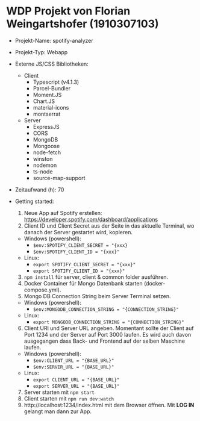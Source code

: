 # WDP Projekt von Florian Weingartshofer (1910307103)
<!--# WDP Projekt von Wenzelhuemer Andreas (1910307106)-->

* Projekt-Name: spotify-analyzer
* Projekt-Typ: Webapp
* Externe JS/CSS Bibliotheken: 
  * Client
    * Typescript (v4.1.3)
    * Parcel-Bundler
    * Moment.JS
    * Chart.JS
    * material-icons
    * montserrat
  * Server
    * ExpressJS
    * CORS
    * MongoDB
    * Mongoose
    * node-fetch
    * winston
    * nodemon
    * ts-node
    * source-map-support
* Zeitaufwand (h): 70
* Getting started:
  1. Neue App auf Spotify erstellen: https://developer.spotify.com/dashboard/applications
  2. Client ID und Client Secret aus der Seite in das aktuelle Terminal, wo danach der Server gestartet wird, kopieren.
    * Windows (powershell):
      * ```$env:SPOTIFY_CLIENT_SECRET = "{xxx}```
      * ```$env:SPOTIFY_CLIENT_ID = "{xxx}"```
    * Linux:
      * ```export SPOTIFY_CLIENT_SECRET = "{xxx}"```
      * ```export SPOTIFY_CLIENT_ID = "{xxx}"```

  3. ```npm install``` für server, client & common folder ausführen.
  4. Docker Container für Mongo Datenbank starten (docker-compose.yml).
  5. Mongo DB Connection String beim Server Terminal setzen.
    * Windows (powershell):
      * ```$env:MONGODB_CONNECTION_STRING = "{CONNECTION_STRING}"```
    * Linux:
      * ```export MONGODB_CONNECTION_STRING = "{CONNECTION_STRING}"```
  6. Client URl und Server URL angeben. Momentant sollte der Client auf Port 1234 und der Server auf Port 3000 laufen. Es wird auch davon ausgegangen dass Back- und Frontend auf der selben Maschine laufen.
    * Windows (powershell):
      * ```$env:CLIENT_URL = "{BASE_URL}"```
      * ```$env:SERVER_URL = "{BASE_URL}"```
    * Linux:
      * ```export CLIENT_URL = "{BASE_URL}"```
      * ```export SERVER_URL = "{BASE_URL}"```
  7. Server starten mit ```npm start```
  8. Client starten mit ```npm run dev:watch```
  9. http://localhost:1234/index.html mit dem Browser öffnen. Mit __LOG IN__ gelangt man dann zur App.
